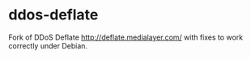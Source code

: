 # ddos-deflate
Fork of DDoS Deflate http://deflate.medialayer.com/ with fixes to work correctly under Debian.
